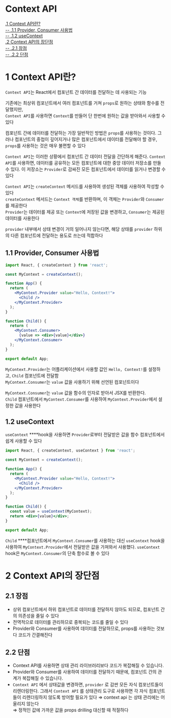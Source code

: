 # Context API
[.1 Context API란?](#1-context-api란)  
[-- .1.1 Provider, Consumer 사용법](#11-provider-consumer-사용법)  
[-- .1.2 useContext](#12-usecontext)  
[.2 Context API의 장단점](#2-context-api의-장단점)  
[-- .2.1 장점](#21-장점)  
[-- .2.2 단점](#22-단점)  

# 1 Context API란?

`Context API`는 React에서 컴포넌트 간 데이터를 전달하는 데 사용되는 기능

기존에는 최상위 컴포넌트에서 여러 컴포넌트를 거쳐 `props`로 원하는 상태와 함수를 전달했지만,  
`Context API`를 사용하면 `Context`를 만들어 단 한번에 원하는 값을 받아와서 사용할 수 있다   

컴포넌트 간에 데이터를 전달하는 가장 일반적인 방법은 `props`를 사용하는 것이다. 그러나 컴포넌트의 중첩이 깊어지거나 많은 컴포넌트에서 데이터를 전달해야 할 경우, `props`를 사용하는 것은 매우 불편할 수 있다  

`Context API`는 이러한 상황에서 컴포넌트 간 데이터 전달을 간단하게 해준다. `Context API`를 사용하면, 데이터를 공유하는 모든 컴포넌트에 대한 중앙 데이터 저장소를 만들 수 있다. 이 저장소는 `Provider`로 감싸진 모든 컴포넌트에서 데이터를 읽거나 변경할 수 있다  

`Context API`는 `createContext` 메서드를 사용하여 생성된 객체를 사용하여 작성할 수  있다  
`createContext` 메서드는 `Context 객체`를 반환하며, 이 객체는 `Provider`와 `Consumer`를 제공한다  
`Provider`는 데이터를 제공 또는 `Context`에 저장된 값을 변경하고, `Consumer`는 제공된 데이터를 사용한다  

`provider` 내부에서 상태 변경이 거의 일어나지 않는다면, 해당 상태를 `provider` 하위의 다른 컴포넌트에 전달하는 용도로 쓰는데 적합하다  

## 1.1 Provider, Consumer 사용법

```jsx
import React, { createContext } from 'react';

const MyContext = createContext();

function App() {
  return (
    <MyContext.Provider value="Hello, Context!">
      <Child />
    </MyContext.Provider>
  );
}

function Child() {
  return (
    <MyContext.Consumer>
      {value => <div>{value}</div>}
    </MyContext.Consumer>
  );
}

export default App;
```

`MyContext.Provider`는 어플리케이션에서 사용할 값인 `Hello, Context!`를 설정하고, `Child`
 컴포넌트에 전달함    
`MyContext.Consumer`는 `value` 값을 사용하기 위해 선언된 컴포넌트이다  

`MyContext.Consumer`는 `value` 값을 함수의 인자로 받아서 JSX를 반환한다.  
`Child` 컴포넌트에서 `MyContext.Consumer`를 사용하여 `MyContext.Provider`에서 설정한 값을 사용한다  

## 1.2 useContext

`useContext` ****hook을 사용하면 `Provider`로부터 전달받은 값을 함수 컴포넌트에서 쉽게 사용할 수 있다  

```jsx
import React, { createContext, useContext } from 'react';

const MyContext = createContext();

function App() {
  return (
    <MyContext.Provider value="Hello, Context!">
      <Child />
    </MyContext.Provider>
  );
}

function Child() {
  const value = useContext(MyContext);
  return <div>{value}</div>;
}

export default App;
```

`Child` ****컴포넌트에서 `MyContext.Consumer`를 사용하는 대신 `useContext` hook을 사용하여 `MyContext.Provider`에서 전달받은 값을 가져와서 사용했다. `useContext` hook은 `MyContext.Consumer`의 단축 함수로 볼 수 있다  

# 2 Context API의 장단점

## 2.1 장점

- 상위 컴포넌트에서 하위 컴포넌트로 데이터를 전달하지 않아도 되므로, 컴포넌트 간의 의존성을 줄일 수 있다
- 전역적으로 데이터를 관리하므로 중복되는 코드를 줄일 수 있다
- Provider와 Consumer를 사용하여 데이터를 전달하므로, props를 사용하는 것보다 코드가 간결해진다

## 2.2 단점

- Context API를 사용하면 상태 관리 라이브러리보다 코드가 복잡해질 수 있습니다.
- Provider와 Consumer를 사용하여 데이터를 전달하기 때문에, 컴포넌트 간의 관계가 복잡해질 수 있습니다.
- `Context API` 에서 상태값을 변경하면, `provider` 로 감싼 모든 자식 컴포넌트들이 리렌더링한다. 그래서 `Context API` 를 상태관리 도구로 사용하면 각 자식 컴포넌트들이 리렌더링하지 않도록 방어할 필요가 있다
⇒ context api 는 상태 관리에는 어울리지 않는다  
⇒ 정적인 값에 가까운 값을 props drilling 대신할 때 적절하다